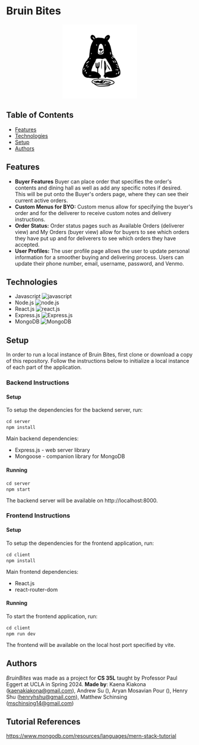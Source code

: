 # Bruin Bites

<div style="text-align: center;">
    <img src="client/public/bruinbiteslogo.jpg" alt="Bruin Bites Logo" width="200px">
</div>

## Table of Contents
- [Features](https://github.com/andxsu/CS_35L_24S/#features)
- [Technologies](https://github.com/andxsu/CS_35L_24S/#technologies)
- [Setup](https://github.com/andxsu/CS_35L_24S/#setup)
- [Authors](https://github.com/andxsu/CS_35L_24S/#authors)

## Features
- **Buyer Features**
    Buyer can place order that specifies the order's contents and dining hall as well as add any specific notes if desired. This will be put onto the Buyer's orders page, where they can see their current active orders.
- **Custom Menus for BYO:**
    Custom menus allow for specifying the buyer's order and for the deliverer to receive custom notes and delivery instructions.
- **Order Status:** 
    Order status pages such as Available Orders (deliverer view) and My Orders (buyer view) allow for buyers to see which orders they have put up and for deliverers to see which orders they have accepted.
- **User Profiles:** 
    The user profile page allows the user to update personal information for a smoother buying and delivering process. Users can update their phone number, email, username, password, and Venmo.

## Technologies
 - Javascript <img src="https://seeklogo.com/images/J/javascript-logo-8892AEFCAC-seeklogo.com.png" alt="javascript" width="30px">
 - Node.js <img src="https://seeklogo.com/images/N/nodejs-logo-FBE122E377-seeklogo.com.png" alt="node.js" width="30px">
 - React.js <img src="https://cdn4.iconfinder.com/data/icons/logos-3/600/React.js_logo-512.png" alt="react.js" width="30px">
 - Express.js <img src="https://www.sohamkamani.com/static/65137ed3c844d05124dcfdab28263c21/38cea/express-routing-logo.png" alt="Express.js" height="30px">
 - MongoDB <img src="https://upload.wikimedia.org/wikipedia/commons/thumb/e/eb/MongoDB_Logo.png/1598px-MongoDB_Logo.png?20180423174357" alt="MongoDB" height="30px">

## Setup
In order to run a local instance of Bruin Bites, first clone or download a copy of this repository. Follow the instructions below to initialize a local instance of each part of the application.

### Backend Instructions
#### Setup
To setup the dependencies for the backend server, run:
```
cd server
npm install
```

Main backend dependencies:
- Express.js - web server library
- Mongoose - companion library for MongoDB

#### Running
```
cd server
npm start
```
The backend server will be available on http://localhost:8000. 

### Frontend Instructions
#### Setup
To setup the dependencies for the frontend application, run:
```
cd client
npm install
```

Main frontend dependencies:
- React.js
- react-router-dom 

#### Running
To start the frontend application, run:
```
cd client
npm run dev 
```
The frontend will be available on the local host port specified by vite.

## Authors
_BruinBites_ was made as a project for **CS 35L** taught by Professor Paul Eggert at UCLA in Spring 2024. **Made by**: Kaena Kiakona (kaenakiakona@gmail.com), Andrew Su (), Aryan Mosavian Pour (), Henry Shu (henryhshu@gmail.com), Matthew Schinsing (mschinsing14@gmail.com)
## Tutorial References
https://www.mongodb.com/resources/languages/mern-stack-tutorial
